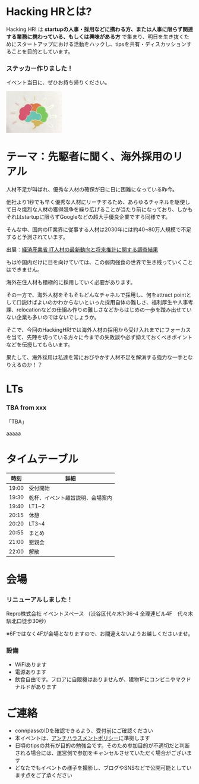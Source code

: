 # Hacking HRとは?

Hacking HR! は **startupの人事・採用などに携わる方、または人事に限らず関連する業務に携わっている、もしくは興味がある方** で集まり、明日を生き抜くためにスタートアップにおける活動をハックし、tipsを共有・ディスカッションすることを目的としています。

### ステッカー作りました！

イベント当日に、ぜひお持ち帰りください。

![](https://github.com/hacking-hr/hacking-hr/blob/master/meetups/7/stecker.png?raw=true)

# テーマ：先駆者に聞く、海外採用のリアル

人材不足が叫ばれ、優秀な人材の確保が日に日に困難になっている昨今。

他社より1秒でも早く優秀な人材にリーチするため、あらゆるチャネルを駆使して日々熾烈な人材の獲得競争を繰り広げることが当たり前になっており、しかもそれはstartupに限らずGoogleなどの超大手優良企業ですら同様です。

そんな中、国内のIT業界に従事する人材は2030年には約40~80万人規模で不足すると予測されています。

出展：[経済産業省 IT人材の最新動向と将来推計に関する調査結果](https://www.meti.go.jp/policy/it_policy/jinzai/27FY/ITjinzai_report_summary.pdf)

もはや国内だけに目を向けていては、この弱肉強食の世界で生き残っていくことはできません。

海外在住人材も積極的に採用していく必要があります。

その一方で、海外人材をそもそもどんなチャネルで採用し、何をattract pointとして口説けばよいのかわからないといった採用自体の難しさ、福利厚生や人事考課、relocationなどの仕組み作りの難しさなどからはじめの一歩を踏み出せていない企業も多いのではないでしょうか。

そこで、今回のHackingHR!では海外人材の採用から受け入れまでにフォーカスを当て、先陣を切っている方々に今までの失敗談や必ず抑えておくべきポイントなどを伝授してもらいます。

果たして、海外採用は私達を常におびやかす人材不足を解消する強力な一手となりえるのか！？


# LTs

### TBA from xxx

「TBA」

aaaaa

# タイムテーブル

時刻 | 詳細
--- | ---
19:00 | 受付開始
19:30 | 乾杯、イベント趣旨説明、会場案内
19:40 | LT1~2
20:15 | 休憩
20:20 | LT3~4
20:55 | まとめ
21:00 | 懇親会
22:00 | 解散

# 会場
### リニューアルしました！

Repro株式会社 イベントスペース （渋谷区代々木1-36-4 全理連ビル4F　代々木駅北口徒歩30秒）

※6Fではなく4Fが会場となりますので、お間違えないようお越しくださいませ。

### 設備

- WiFiあります
- 電源あります
- 飲食自由です。フロアに自販機はありませんが、建物1Fにコンビニやマクドナルドがあります

# ご連絡

- connpassのIDを確認できるよう、受付前にご確認ください
- 本イベントは、[アンチハラスメントポリシー](http://25.ruby.or.jp/coc.ja.html)に準拠します
- 日頃のtipsの共有が目的の勉強会です。そのため参加目的が不適切だと判断される場合には、運営側で参加をキャンセルさせていただく場合がございます
- どなたでもイベントの様子を撮影し、ブログやSNSなどで公開可能としています点をご了承ください
